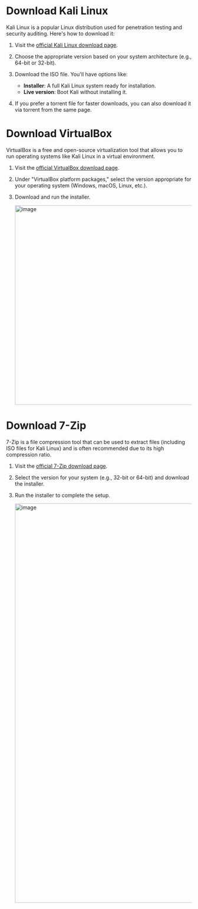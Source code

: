 # Download Kali Linux

Kali Linux is a popular Linux distribution used for penetration testing and security auditing. Here's how to download it:

1. Visit the [official Kali Linux download page](https://www.kali.org/get-kali/).
2. Choose the appropriate version based on your system architecture (e.g., 64-bit or 32-bit).
3. Download the ISO file. You'll have options like:

   * **Installer**: A full Kali Linux system ready for installation.
   * **Live version**: Boot Kali without installing it.
4. If you prefer a torrent file for faster downloads, you can also download it via torrent from the same page.

# Download VirtualBox

VirtualBox is a free and open-source virtualization tool that allows you to run operating systems like Kali Linux in a virtual environment.

1. Visit the [official VirtualBox download page](https://www.virtualbox.org/wiki/Downloads).
2. Under "VirtualBox platform packages," select the version appropriate for your operating system (Windows, macOS, Linux, etc.).
3. Download and run the installer.

   <img width="960" height="540" alt="image" src="https://github.com/user-attachments/assets/980bc447-6b17-4553-89c7-047f13b4f34b" />


# Download 7-Zip

7-Zip is a file compression tool that can be used to extract files (including ISO files for Kali Linux) and is often recommended due to its high compression ratio.

1. Visit the [official 7-Zip download page](https://www.7-zip.org/download.html).
2. Select the version for your system (e.g., 32-bit or 64-bit) and download the installer.
3. Run the installer to complete the setup.

   <img width="1920" height="1080" alt="image" src="https://github.com/user-attachments/assets/4e44732a-da3b-4898-ae99-87e0815d982f" />

